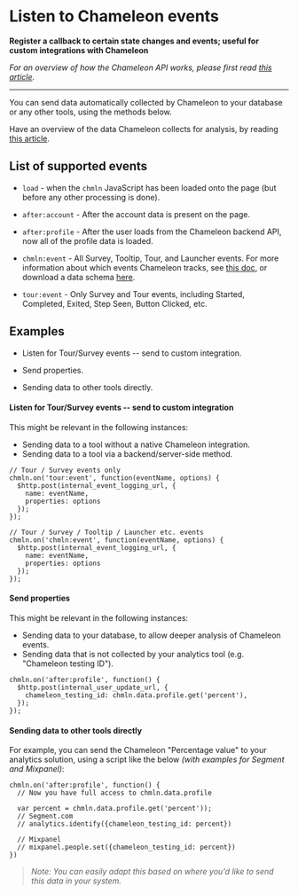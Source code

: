 # Listen to Chameleon events

**Register a callback to certain state changes and events; useful for custom integrations with Chameleon**



*For an overview of how the Chameleon API works, please first read* [*this article*](https://help.trychameleon.com/developer-docs/api-basics)*.*

------



You can send data automatically collected by Chameleon to your database or any other tools, using the methods below. 

Have an overview of the data Chameleon collects for analysis, by reading [this article](https://help.trychameleon.com/en/articles/1226450-what-analytics-does-chameleon-provide).

## List of supported events

- `load` - when the `chmln` JavaScript has been loaded onto the page (but before any other processing is done).

- `after:account` - After the account data is present on the page.
- `after:profile` - After the user loads from the Chameleon backend API, now all of the profile data is loaded.

- `chmln:event` - All Survey, Tooltip, Tour, and Launcher events. For more information about which events Chameleon tracks, see [this doc](https://help.trychameleon.com/en/articles/1226450-what-analytics-does-chameleon-provide), or download a data schema [here](https://docs.google.com/spreadsheets/d/1qBiAojhSoUSEGLlwvzAhO5CxFLTNeutA_h2iV9gsvRk/copy).
- `tour:event`  - Only Survey and Tour events, including Started, Completed, Exited, Step Seen, Button Clicked, etc.

## Examples

- Listen for Tour/Survey events -- send to custom integration.

- Send properties.

- Sending data to other tools directly.

  

#### Listen for Tour/Survey events -- send to custom integration

This might be relevant in the following instances:

- Sending data to a tool without a native Chameleon integration.
- Sending data to a tool via a backend/server-side method.

```
// Tour / Survey events only
chmln.on('tour:event', function(eventName, options) {
  $http.post(internal_event_logging_url, {
    name: eventName, 
    properties: options
  });
});

// Tour / Survey / Tooltip / Launcher etc. events
chmln.on('chmln:event', function(eventName, options) {
  $http.post(internal_event_logging_url, {
    name: eventName, 
    properties: options
  });
});
```



#### Send properties

This might be relevant in the following instances:

- Sending data to your database, to allow deeper analysis of Chameleon events.
- Sending data that is not collected by your analytics tool (e.g. "Chameleon testing ID").

```
chmln.on('after:profile', function() {
  $http.post(internal_user_update_url, {
    chameleon_testing_id: chmln.data.profile.get('percent'),
  });
});
```



#### Sending data to other tools directly

For example, you can send the Chameleon "Percentage value" to your analytics solution, using a script like the below *(with examples for Segment and Mixpanel)*:

```
chmln.on('after:profile', function() {
  // Now you have full access to chmln.data.profile
  
  var percent = chmln.data.profile.get('percent'));
  // Segment.com
  // analytics.identify({chameleon_testing_id: percent})

  // Mixpanel
  // mixpanel.people.set({chameleon_testing_id: percent})
})
```

> *Note: You can easily adapt this based on where you'd like to send this data in your system.* 

